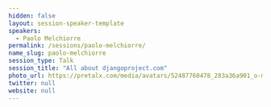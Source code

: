 ```yaml
---
hidden: false
layout: session-speaker-template
speakers: 
  - Paolo Melchiorre
permalink: /sessions/paolo-melchiorre/
name_slug: paolo-melchiorre
session_type: Talk
session_title: "All about djangoproject.com"
photo_url: https://pretalx.com/media/avatars/52487760478_283a36a901_o-min_JhQ67nS.jpg
twitter: null
website: null
---
```


